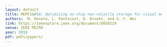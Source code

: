 ```yaml
---
layout: default
title: MEMTI&#58; Optimizing on-chip non-volatile storage for visual multi-task inference at the edge 
authors:  M. Donato, L. Pentecost, D. Brooks, and G.-Y. Wei 
link: https://ieeexplore.ieee.org/document/8859219
venue: IEEE MICRO
year: 2019
pdf: pdfs/papers/
---
```

